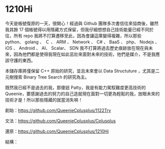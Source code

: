 # 1210Hi

今天是帳號復原的一天，很開心！經過與 Github 團隊多次書信往來協商後，雖然我其餘 17 個帳號得以用隱藏方式保留，但我仔細想想自己技術能量已經不同於往，所有 repo 我將不打算遷移至此，因為會讓這庫變得複雜，所以那些 python、 golang 、 Ｃ 、 ARM 、 Network 、 C# 、 BaaS 、 php、 Nodejs 、 iOS 、 Android 、 AI、 Scalar、 SDN 我不打算將過去歷史痕跡放在現在與未來，因為他們都是使得我現在如此茁壯來面對未來的技術，他們是媒介，不是我應該守護的東西。

本儲存庫將僅保留 C++ 原始的研究，並且未來會以 Data Structuture ，尤其是二元樹搜索 Binary Tree Search 的研究為主。

既然我已經不是過去的我，那傻妞 Patty，我是有能力駕馭難度更高技術的 Queenie，要感謝過去的努力的自己造就現在面對一切更為輕鬆的我，放眼未來的技術才是！所以那些隱藏的就當消失唄！

創始：https://github.com/QueenieCplusplus/1122Try

文法：https://github.com/QueenieCplusplus/Cplusplus

還原：https://github.com/QueenieCplusplus/1210Hi

結構：
